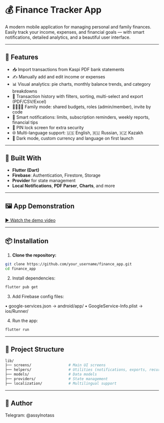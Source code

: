 # 💰 Finance Tracker App

A modern mobile application for managing personal and family finances. Easily track your income, expenses, and financial goals — with smart notifications, detailed analytics, and a beautiful user interface.

---

## 🚀 Features

- 📥 Import transactions from Kaspi PDF bank statements  
- ✍️ Manually add and edit income or expenses  
- 📊 Visual analytics: pie charts, monthly balance trends, and category breakdowns  
- 📁 Transaction history with filters, sorting, multi-select and export (PDF/CSV/Excel)  
- 👨‍👩‍👧‍👦 Family mode: shared budgets, roles (admin/member), invite by code  
- 🧠 Smart notifications: limits, subscription reminders, weekly reports, financial tips  
- 🔐 PIN lock screen for extra security  
- 🌐 Multi-language support: 🇺🇸 English, 🇷🇺 Russian, 🇰🇿 Kazakh  
- 🌙 Dark mode, custom currency and language on first launch  

---

## 🧱 Built With

- **Flutter (Dart)**
- **Firebase**: Authentication, Firestore, Storage
- **Provider** for state management
- **Local Notifications**, **PDF Parser**, **Charts**, and more

---

## 🖼 App Demonstration 

[▶️ Watch the demo video](https://youtube.com/shorts/HyNM83P26jA?feature=share)

---

## 📦 Installation

1. **Clone the repository:**

```bash
git clone https://github.com/your_username/finance_app.git
cd finance_app
```
2. Install dependencies:

```bash
flutter pub get
```
3. Add Firebase config files:

• google-services.json → android/app/
• GoogleService-Info.plist → ios/Runner/

4. Run the app:

```bash
flutter run
```

---

## 📁 Project Structure
```bash
lib/
├── screens/                 # Main UI screens
├── helpers/                 # Utilities (notifications, exports, recurring)
├── models/                  # Data models
├── providers/               # State management
├── localization/            # Multilingual support
```

---

## 👤 Author
Telegram: @assylnotass
